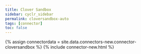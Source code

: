 ```yaml
---
title: Clover Sandbox
sidebar: cyclr_sidebar
permalink: cloversandbox-auto
tags: [connector]
toc: false
---
```

{% assign connectordata = site.data.connectors-new.connector-cloversandbox %}
{% include connector-new.html %}	